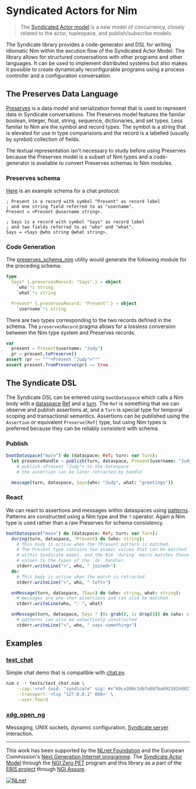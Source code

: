 # Syndicated Actors for Nim

> The [Syndicated Actor model](https://syndicate-lang.org/about/) is a new model of concurrency, closely related to the actor, tuplespace, and publish/subscribe models.

The Syndicate library provides a code-generator and DSL for writing idiomatic Nim within the excution flow of the Syndicated Actor Model. The library allows for structured conversations with other programs and other languages. It can be used to implement distributed systems but also makes it possible to create dynamically reconfigurable programs using a process controller and a configuration conversation.

## The Preserves Data Language

[Preserves](https://preserves.gitlab.io/preserves/) is a data model and serialization format that is used to represent data in Syndicate conversations. The Preserves model features the familar boolean, integer, float, string, sequence, dictionaries, and set types. Less familar to Nim are the symbol and record types. The symbol is a string that is elevated for use in type comparisions and the record is a labelled (usually by symbol) collection of fields.

The textual representation isn't necessary to study before using Preserves because the Preserves model is a subset of Nim types and a code-generator is available to convert Preserves schemas to Nim modules.

### Preserves schema

[Here](https://git.syndicate-lang.org/syndicate-lang/syndicate-protocols/src/commit/ca92d99c524d99b6d3be04a0ba5383ec5a65b550/schemas/simpleChatProtocol.prs) is an example schema for a chat protocol:

```
; Present is a record with symbol "Present" as record label
; and one string field referred to as "username".
Present = <Present @username string>.

; Says is a record with symbol "Says" as record label
; and two fields referred to as "who" and "what".
Says = <Says @who string @what string>.
```

### Code Generation

The [preserves_schema_nim]() utility would generate the following module for the preceding schema:
``` nim
type
  Says* {.preservesRecord: "Says".} = object
    `who`*: string
    `what`*: string

  Present* {.preservesRecord: "Present".} = object
    `username`*: string
```

There are two types corresponding to the two records defined in the schema. The `preservesRecord` pragma allows for a lossless conversion between the Nim type system and Preserves records.

``` nim
var
  present = Present(username: "Judy")
  pr = present.toPreserve()
assert $pr == """<Present "Judy">"""
assert present.fromPreserve(pr) == true
```

## The Syndicate DSL

The Syndicate DSL can be entered using `bootDataspace` which calls a Nim body with a [dataspace](https://synit.org/book/glossary.html#dataspace) [Ref](https://synit.org/book/glossary.html#reference) and a [turn](https://synit.org/book/glossary.html#turn). The `Ref` is something that we can observe and publish assertions at, and a `Turn` is special type for temporal scoping and transactional semantics. Assertions can be published using the `Assertion` or equivalent `Preserve[Ref]` type, but using Nim types is preferred because they can be reliably consistent with schema.

### Publish

``` nim
bootDataspace("main") do (dataspace: Ref; turn: var Turn):
  let presenceHandle = publish(turn, dataspace, Present(username: "Judy"))
    # publish <Present "Judy"> to the dataspace
    # the assertion can be later retracted by handle

  message(turn, dataspace, Says(who: "Judy", what: "greetings"))
```

### React

We can react to assertions and messages within dataspaces using [patterns](https://synit.org/book/glossary.html#dataspace-pattern). Patterns are constructed using a Nim type and the `?` operator. Again a Nim type is used rather than a raw Preserves for schema consistency.

``` nim
bootDataspace("main") do (dataspace: Ref; turn: var Turn):
  during(turn, dataspace, ?Present) do (who: string):
    # This body is active when the ?Present pattern is matched.
    # The Present type contains two atomic values that can be matched
    # within Syndicate model, and the Nim `during` macro matches those
    # values to the types of the `do` handler.
    stderr.writeLine("<", who, " joined>")
  do:
    # This body is active when the match is retracted
    stderr.writeLine("<", who, " left>")

  onMessage(turn, dataspace, ?Says) do (who: string, what: string):
    # messages are one-shot assertions and can also be matched
    stderr.writeLine(who, ": ", what)

  onMessage(turn, dataspace, Says ? {0: grab(), 1: drop()}) do (who: string):
    # patterns can also be selectively constructed
    stderr.writeLine("<", who, " says something>")
```

## Examples

### [test_chat](./tests/test_chat.nim)
Simple chat demo that is compatible with [chat.py](https://git.syndicate-lang.org/syndicate-lang/syndicate-py/src/branch/main/chat.py).
```sh
nim c -r tests/test_chat.nim \
	--cap:'<ref {oid: "syndicate" sig: #x"69ca300c1dbfa08fba692102dd82311a"}>' \
	--transport:'<tcp "127.0.0.1" 666>' \
	--user:fnord
```

### [xdg_open_ng](https://git.syndicate-lang.org/ehmry/xdg_open_ng)
Messaging, UNIX sockets, dynamic configuration, [Syndicate server](https://synit.org/book/operation/system-bus.html) interaction.

---

This work has been supported by the [NLnet Foundation](https://nlnet.nl/) and the European Commission's [Next Generation Internet programme](https://www.ngi.eu/). The [Syndicate Actor Model](https://syndicate-lang.org/projects/2021/system-layer/) through the [NGI Zero PET](https://nlnet.nl/PET/) program and this library as a part of the [ERIS project](https://eris.codeberg.page/) through [NGI Assure](https://nlnet.nl/assure/).

[![NLnet](https://nlnet.nl/logo/banner.svg)](https://nlnet.nl/)
